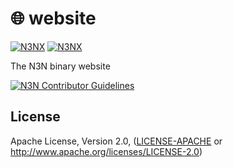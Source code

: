 <!-- Project Metadata -->
<!-- project_tags: website, n3n -->
<!-- project_featured: false -->

# 🌐️ website

[![N3NX](https://img.shields.io/badge/n3n-org-blueviolet.svg)](https://n3n.org)
[![N3NX](https://img.shields.io/badge/discord-n3n-%237289da.svg?logo=discord)](https://discord.gg/kTWsyk5eV6)

The N3N binary website

[![N3N Contributor Guidelines](https://img.shields.io/badge/N3N%20Guidelines-v1.0-ff69b4.svg)](https://n3n.org/coc)

## License

Apache License, Version 2.0, ([LICENSE-APACHE](LICENSE-APACHE) or <http://www.apache.org/licenses/LICENSE-2.0>)
